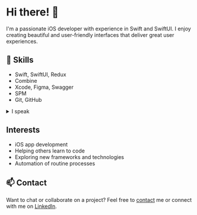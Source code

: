 # Hi there! 👋

I'm a passionate iOS developer with experience in Swift and SwiftUI. I enjoy creating beautiful and user-friendly interfaces that deliver great user experiences.

## 🌱 Skills

- Swift, SwiftUI, Redux
- Combine
- Xcode, Figma, Swagger
- SPM
- Git, GitHub

<details>
<summary>I speak</summary>

| Language  | Level      |
|:-----     |-----------  |
|English    |Intermediate |
|Deutsch    |Beginner     |
|Ukranian   |Native       |

</details>

## Interests

- iOS app development
- Helping others learn to code
- Exploring new frameworks and technologies
- Automation of routine processes

## 📫 Contact
Want to chat or collaborate on a project? Feel free to [contact](mailto:wladyslawfil@gmail.com) me or connect with me on [LinkedIn](https://www.linkedin.com/in/vladyslav-fil).
